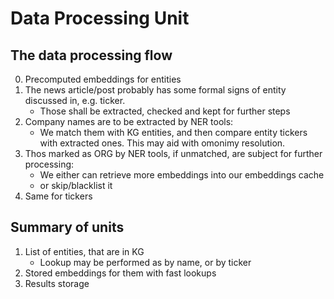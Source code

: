 # Data Processing Unit

## The data processing flow
0. Precomputed embeddings for entities
1. The news article/post probably has some formal signs of entity discussed in, e.g. ticker.
    + Those shall be extracted, checked and kept for further steps
2. Company names are to be extracted by NER tools:
    + We match them with KG entities, and then compare entity tickers with extracted ones. This may aid with omonimy resolution.
3. Thos marked as ORG by NER tools, if unmatched, are subject for further processing:
    + We either can retrieve more embeddings into our embeddings cache
    + or skip/blacklist it
4. Same for tickers

## Summary of units
1. List of entities, that are in KG
    + Lookup may be performed as by name, or by ticker
2. Stored embeddings for them with fast lookups
3. Results storage
